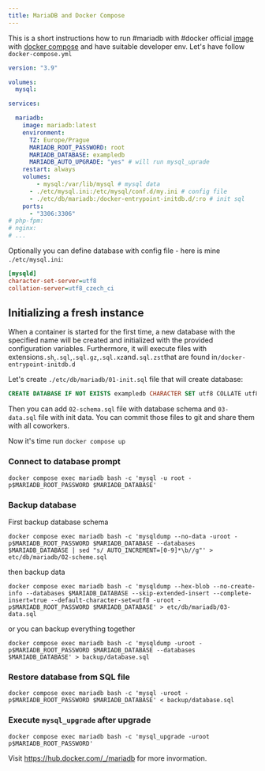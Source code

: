 ```yaml
---
title: MariaDB and Docker Compose
---
```


This is a short instructions how to run #mariadb with #docker official [image](https://hub.docker.com/_/mariadb/) with [docker compose](https://docs.docker.com/compose/) and have suitable developer env. Let's have follow `docker-compose.yml`

```yaml
version: "3.9"

volumes:
  mysql:

services:

  mariadb:
    image: mariadb:latest
    environment:
      TZ: Europe/Prague
      MARIADB_ROOT_PASSWORD: root
      MARIADB_DATABASE: exampledb
      MARIADB_AUTO_UPGRADE: "yes" # will run mysql_uprade
    restart: always
    volumes:
	    - mysql:/var/lib/mysql # mysql data
      - ./etc/mysql.ini:/etc/mysql/conf.d/my.ini # config file
      - ./etc/db/mariadb:/docker-entrypoint-initdb.d/:ro # init sql
    ports:
      - "3306:3306"
# php-fpm:
# nginx:
# ...
```

Optionally you can define database with config file - here is mine `./etc/mysql.ini`:

```ini
[mysqld]
character-set-server=utf8
collation-server=utf8_czech_ci
```

## Initializing a fresh instance

When a container is started for the first time, a new database with the specified name will be created and initialized with the provided configuration variables. Furthermore, it will execute files with extensions`.sh`,`.sql`,`.sql.gz`,`.sql.xz`and`.sql.zst`that are found
in`/docker-entrypoint-initdb.d`

Let's create `./etc/db/mariadb/01-init.sql` file that will create database:

```sql
CREATE DATABASE IF NOT EXISTS exampledb CHARACTER SET utf8 COLLATE utf8_general_ci;
```

Then you can add `02-schema.sql` file with database schema and `03-data.sql` file with init data. You can commit those files to git and share them with all coworkers.

Now it's time run `docker compose up`

### Connect to database prompt

```shell
docker compose exec mariadb bash -c 'mysql -u root -p$MARIADB_ROOT_PASSWORD $MARIADB_DATABASE'
```

### Backup database

First backup database schema

```shell
docker compose exec mariadb bash -c 'mysqldump --no-data -uroot -p$MARIADB_ROOT_PASSWORD $MARIADB_DATABASE --databases $MARIADB_DATABASE | sed "s/ AUTO_INCREMENT=[0-9]*\b//g"' > etc/db/mariadb/02-scheme.sql
```

then backup data

```shell
docker compose exec mariadb bash -c 'mysqldump --hex-blob --no-create-info --databases $MARIADB_DATABASE --skip-extended-insert --complete-insert=true --default-character-set=utf8 -uroot -p$MARIADB_ROOT_PASSWORD $MARIADB_DATABASE' > etc/db/mariadb/03-data.sql
```

or you can backup everything together

```shell
docker compose exec mariadb bash -c 'mysqldump -uroot -p$MARIADB_ROOT_PASSWORD $MARIADB_DATABASE --databases $MARIADB_DATABASE' > backup/database.sql
```

### Restore database from SQL file

```shell
docker compose exec mariadb bash -c 'mysql -uroot -p$MARIADB_ROOT_PASSWORD $MARIADB_DATABASE' < backup/database.sql
```

### Execute `mysql_upgrade` after upgrade

```shell
docker compose exec mariadb bash -c 'mysql_upgrade -uroot p$MARIADB_ROOT_PASSWORD'
```

Visit https://hub.docker.com/_/mariadb for more invormation.
